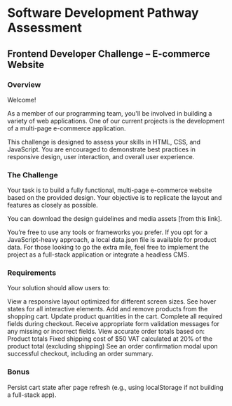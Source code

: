 # Software Development Pathway Assessment

## Frontend Developer Challenge – E-commerce Website

### Overview

Welcome!

As a member of our programming team, you'll be involved in building a variety of web applications. One of our current projects is the development of a multi-page e-commerce application.

This challenge is designed to assess your skills in HTML, CSS, and JavaScript. You are encouraged to demonstrate best practices in responsive design, user interaction, and overall user experience.

### The Challenge

Your task is to build a fully functional, multi-page e-commerce website based on the provided design. Your objective is to replicate the layout and features as closely as possible.

You can download the design guidelines and media assets [from this link].

You’re free to use any tools or frameworks you prefer. If you opt for a JavaScript-heavy approach, a local data.json file is available for product data. For those looking to go the extra mile, feel free to implement the project as a full-stack application or integrate a headless CMS.

### Requirements

Your solution should allow users to:

View a responsive layout optimized for different screen sizes.
See hover states for all interactive elements.
Add and remove products from the shopping cart.
Update product quantities in the cart.
Complete all required fields during checkout.
Receive appropriate form validation messages for any missing or incorrect fields.
View accurate order totals based on:
Product totals
Fixed shipping cost of $50
VAT calculated at 20% of the product total (excluding shipping)
See an order confirmation modal upon successful checkout, including an order summary.

### Bonus

Persist cart state after page refresh (e.g., using localStorage if not building a full-stack app).
